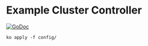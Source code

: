 # Example Cluster Controller

[![GoDoc](https://godoc.org/github.com/imjasonh/cluster-controller?status.svg)](https://godoc.org/github.com/imjasonh/cluster-controller)

```
ko apply -f config/
```
